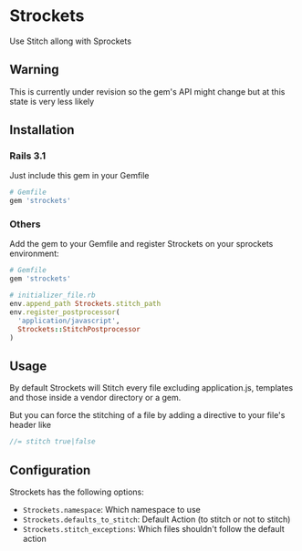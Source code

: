 # Strockets

Use Stitch allong with Sprockets

## Warning
This is currently under revision so the gem's API might change but at this state is very less likely

## Installation

### Rails 3.1

Just include this gem in your Gemfile

```ruby
# Gemfile
gem 'strockets'
```

### Others

Add the gem to your Gemfile and register Strockets on your sprockets environment:

```ruby
# Gemfile
gem 'strockets'

# initializer_file.rb
env.append_path Strockets.stitch_path
env.register_postprocessor(
  'application/javascript',
  Strockets::StitchPostprocessor
)

```
## Usage

By default Strockets will Stitch every file excluding application.js, templates and those inside a vendor directory or a gem.

But you can force the stitching of a file by adding a directive to your file's header like

```javascript
//= stitch true|false
```

## Configuration

Strockets has the following options:

 * `Strockets.namespace`: Which namespace to use
 * `Strockets.defaults_to_stitch`: Default Action (to stitch or not to stitch)
 * `Strockets.stitch_exceptions`: Which files shouldn't follow the default action
